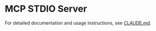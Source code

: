 # MCP STDIO Server

For detailed documentation and usage instructions, see [CLAUDE.md](./CLAUDE.md).